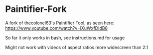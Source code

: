 # Paintifier-Fork
A fork of thecolonel63's Paintifier Tool, as seen here: https://www.youtube.com/watch?v=iXuWxfDIdB8

So far it only works in bash, see instructions.md for usage

Might not work with videos of aspect ratios more widescreen than 2:1